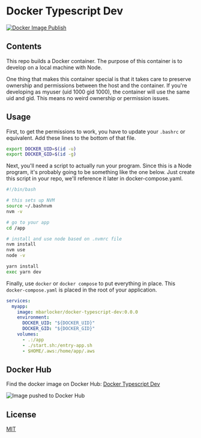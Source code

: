 # Docker Typescript Dev

[![Docker Image Publish](https://github.com/mbarlocker/docker-typescript-dev/actions/workflows/docker-publish.yml/badge.svg)](https://github.com/mbarlocker/docker-typescript-dev/actions/workflows/docker-publish.yml)

## Contents

This repo builds a Docker container. The purpose of this container is to develop on a local machine with Node.

One thing that makes this container special is that it takes care to preserve ownership and permissions
between the host and the container. If you're developing as myuser (uid 1000 gid 1000), the container
will use the same uid and gid. This means no weird ownership or permission issues.

## Usage

First, to get the permissions to work, you have to update your `.bashrc` or equivalent. Add these lines to the bottom of that file.

```bash
export DOCKER_UID=$(id -u)
export DOCKER_GID=$(id -g)
```

Next, you'll need a script to actually run your program. Since this is a Node program, it's probably going to be something like the one below.
Just create this script in your repo, we'll reference it later in docker-compose.yaml.

```bash
#!/bin/bash

# this sets up NVM
source ~/.bashnvm
nvm -v

# go to your app
cd /app

# install and use node based on .nvmrc file
nvm install
nvm use
node -v

yarn install
exec yarn dev
```

Finally, use `docker` or `docker compose` to put everything in place. This `docker-compose.yaml` is placed in the root of your application.

```yaml
services:
  myapp:
    image: mbarlocker/docker-typescript-dev:0.0.0
    environment:
      DOCKER_UID: "${DOCKER_UID}"
      DOCKER_GID: "${DOCKER_GID}"
    volumes:
      - .:/app
      - ./start.sh:/entry-app.sh
      - $HOME/.aws:/home/app/.aws
```

## Docker Hub

Find the docker image on Docker Hub: [Docker Typescript Dev](https://hub.docker.com/r/mbarlocker/docker-typescript-dev)

![Image pushed to Docker Hub](https://raw.githubusercontent.com/mbarlocker/docker-typescript-dev/main/images/image-pushed-to-docker-hub.png)

## License

[MIT](https://choosealicense.com/licenses/mit/)
